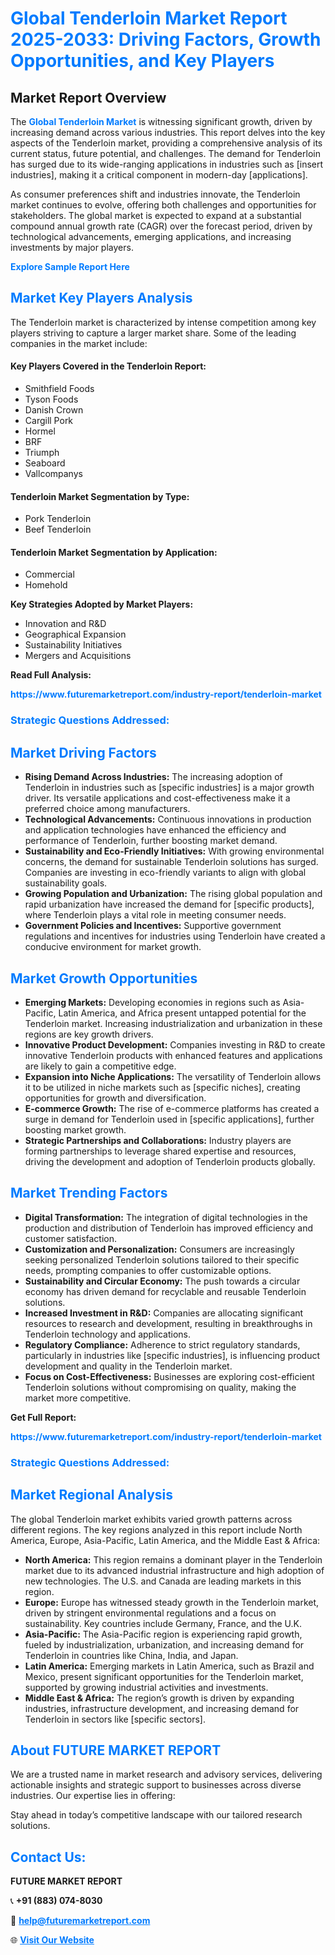 <h1 style="color: #007BFF;">Global Tenderloin Market Report 2025-2033: Driving Factors, Growth Opportunities, and Key Players</h1>

<section id="overview">
<h2>Market Report Overview</h2>
<p>The <a href="https://www.futuremarketreport.com/industry-report/tenderloin-market" style="color: #007BFF; text-decoration: none;"><strong>Global Tenderloin Market</strong></a> is witnessing significant growth, driven by increasing demand across various industries. This report delves into the key aspects of the Tenderloin market, providing a comprehensive analysis of its current status, future potential, and challenges. The demand for Tenderloin has surged due to its wide-ranging applications in industries such as [insert industries], making it a critical component in modern-day [applications].</p>
<p>As consumer preferences shift and industries innovate, the Tenderloin market continues to evolve, offering both challenges and opportunities for stakeholders. The global market is expected to expand at a substantial compound annual growth rate (CAGR) over the forecast period, driven by technological advancements, emerging applications, and increasing investments by major players.</p>
</section>

<section id="overview">
<p><a href="https://www.futuremarketreport.com/request-sample/reportId=53165" style="color: #007BFF; text-decoration: none;"><strong>Explore Sample Report Here</strong></a></p>
</section>

<section id="key-players">
<h2 style="color: #007BFF;">Market Key Players Analysis</h2>
<p>The Tenderloin market is characterized by intense competition among key players striving to capture a larger market share. Some of the leading companies in the market include:</p>
<h4>Key Players Covered in the Tenderloin Report:</h4>
<ul><li>Smithfield Foods</li><li>Tyson Foods</li><li>Danish Crown</li><li>Cargill Pork</li><li>Hormel</li><li>BRF</li><li>Triumph</li><li>Seaboard</li><li>Vallcompanys</li></ul>
<h4>Tenderloin Market Segmentation by Type:</h4>
<ul><li>Pork Tenderloin</li><li>Beef Tenderloin</li></ul>

<h4>Tenderloin Market Segmentation by Application:</h4>
<ul><li>Commercial</li><li>Homehold</li></ul>
<p><strong>Key Strategies Adopted by Market Players:</strong></p>
<ul>
<li>Innovation and R&D</li>
<li>Geographical Expansion</li>
<li>Sustainability Initiatives</li>
<li>Mergers and Acquisitions</li>
</ul>
</section>

<section>
<p><strong>Read Full Analysis: </strong></p><a href="https://www.futuremarketreport.com/industry-report/tenderloin-market" style="color: #007BFF; text-decoration: none;"><strong>https://www.futuremarketreport.com/industry-report/tenderloin-market</strong></a>
<h3 style="color: #007BFF;">Strategic Questions Addressed:</h3>
</section>

<section id="driving-factors">
<h2 style="color: #007BFF;">Market Driving Factors</h2>
<ul>
<li><strong>Rising Demand Across Industries:</strong> The increasing adoption of Tenderloin in industries such as [specific industries] is a major growth driver. Its versatile applications and cost-effectiveness make it a preferred choice among manufacturers.</li>
<li><strong>Technological Advancements:</strong> Continuous innovations in production and application technologies have enhanced the efficiency and performance of Tenderloin, further boosting market demand.</li>
<li><strong>Sustainability and Eco-Friendly Initiatives:</strong> With growing environmental concerns, the demand for sustainable Tenderloin solutions has surged. Companies are investing in eco-friendly variants to align with global sustainability goals.</li>
<li><strong>Growing Population and Urbanization:</strong> The rising global population and rapid urbanization have increased the demand for [specific products], where Tenderloin plays a vital role in meeting consumer needs.</li>
<li><strong>Government Policies and Incentives:</strong> Supportive government regulations and incentives for industries using Tenderloin have created a conducive environment for market growth.</li>
</ul>
</section>

<section id="growth-opportunities">
<h2 style="color: #007BFF;">Market Growth Opportunities</h2>
<ul>
<li><strong>Emerging Markets:</strong> Developing economies in regions such as Asia-Pacific, Latin America, and Africa present untapped potential for the Tenderloin market. Increasing industrialization and urbanization in these regions are key growth drivers.</li>
<li><strong>Innovative Product Development:</strong> Companies investing in R&D to create innovative Tenderloin products with enhanced features and applications are likely to gain a competitive edge.</li>
<li><strong>Expansion into Niche Applications:</strong> The versatility of Tenderloin allows it to be utilized in niche markets such as [specific niches], creating opportunities for growth and diversification.</li>
<li><strong>E-commerce Growth:</strong> The rise of e-commerce platforms has created a surge in demand for Tenderloin used in [specific applications], further boosting market growth.</li>
<li><strong>Strategic Partnerships and Collaborations:</strong> Industry players are forming partnerships to leverage shared expertise and resources, driving the development and adoption of Tenderloin products globally.</li>
</ul>
</section>

<section id="trending-factors">
<h2 style="color: #007BFF;">Market Trending Factors</h2>
<ul>
<li><strong>Digital Transformation:</strong> The integration of digital technologies in the production and distribution of Tenderloin has improved efficiency and customer satisfaction.</li>
<li><strong>Customization and Personalization:</strong> Consumers are increasingly seeking personalized Tenderloin solutions tailored to their specific needs, prompting companies to offer customizable options.</li>
<li><strong>Sustainability and Circular Economy:</strong> The push towards a circular economy has driven demand for recyclable and reusable Tenderloin solutions.</li>
<li><strong>Increased Investment in R&D:</strong> Companies are allocating significant resources to research and development, resulting in breakthroughs in Tenderloin technology and applications.</li>
<li><strong>Regulatory Compliance:</strong> Adherence to strict regulatory standards, particularly in industries like [specific industries], is influencing product development and quality in the Tenderloin market.</li>
<li><strong>Focus on Cost-Effectiveness:</strong> Businesses are exploring cost-efficient Tenderloin solutions without compromising on quality, making the market more competitive.</li>
</ul>
</section>

<section>
<p><strong>Get Full Report: </strong></p><a href="https://www.futuremarketreport.com/industry-report/tenderloin-market" style="color: #007BFF; text-decoration: none;"><strong>https://www.futuremarketreport.com/industry-report/tenderloin-market</strong></a>
<h3 style="color: #007BFF;">Strategic Questions Addressed:</h3>
</section>


<section id="regional-analysis">
<h2 style="color: #007BFF;">Market Regional Analysis</h2>
<p>The global Tenderloin market exhibits varied growth patterns across different regions. The key regions analyzed in this report include North America, Europe, Asia-Pacific, Latin America, and the Middle East & Africa:</p>
<ul>
<li><strong>North America:</strong> This region remains a dominant player in the Tenderloin market due to its advanced industrial infrastructure and high adoption of new technologies. The U.S. and Canada are leading markets in this region.</li>
<li><strong>Europe:</strong> Europe has witnessed steady growth in the Tenderloin market, driven by stringent environmental regulations and a focus on sustainability. Key countries include Germany, France, and the U.K.</li>
<li><strong>Asia-Pacific:</strong> The Asia-Pacific region is experiencing rapid growth, fueled by industrialization, urbanization, and increasing demand for Tenderloin in countries like China, India, and Japan.</li>
<li><strong>Latin America:</strong> Emerging markets in Latin America, such as Brazil and Mexico, present significant opportunities for the Tenderloin market, supported by growing industrial activities and investments.</li>
<li><strong>Middle East & Africa:</strong> The region’s growth is driven by expanding industries, infrastructure development, and increasing demand for Tenderloin in sectors like [specific sectors].</li>
</ul>
</section>

<footer>
<h2 style="color: #007BFF;">About FUTURE MARKET REPORT</h2>
<p>We are a trusted name in market research and advisory services, delivering actionable insights and strategic support to businesses across diverse industries. Our expertise lies in offering:</p>

<p>Stay ahead in today’s competitive landscape with our tailored research solutions.</p>

<h2 style="color: #007BFF;">Contact Us:</h2>
<p><strong>FUTURE MARKET REPORT</strong></p>
<p>📞 <strong>+91 (883) 074-8030</strong></p>
<p>📧 <strong><a href="mailto:help@futuremarketreport.com" style="color: #007BFF;">help@futuremarketreport.com</a></strong></p>
<p>🌐 <strong><a href="https://www.futuremarketreport.com/" style="color: #007BFF;">Visit Our Website</a></strong></p>
</footer>